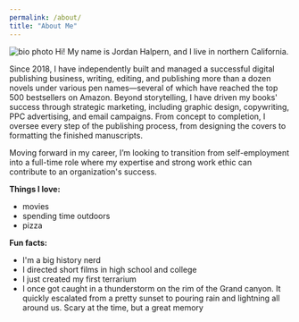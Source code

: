 ```yaml
---
permalink: /about/
title: "About Me"
---
```

![bio photo](C:\Users\jorda\Documents\GitHub\jthalpern.github.io\assets\images\bio-photo.jpeg)
Hi! My name is Jordan Halpern, and I live in northern California.

Since 2018, I have independently built and managed a successful digital publishing business, writing, editing, and publishing more than a dozen novels under various pen names—several of which have reached the top 500 bestsellers on Amazon. Beyond storytelling, I have driven my books' success through strategic marketing, including graphic design, copywriting, PPC advertising, and email campaigns. From concept to completion, I oversee every step of the publishing process, from designing the covers to formatting the finished manuscripts.

Moving forward in my career, I’m looking to transition from self-employment into a full-time role where my expertise and strong work ethic can contribute to an organization's success.


**Things I love:** 
* movies 
* spending time outdoors
* pizza

**Fun facts:**
* I'm a big history nerd
* I directed short films in high school and college
* I just created my first terrarium
* I once got caught in a thunderstorm on the rim of the Grand canyon. It quickly escalated from a pretty sunset to pouring rain and lightning all around us. Scary at the time, but a great memory 